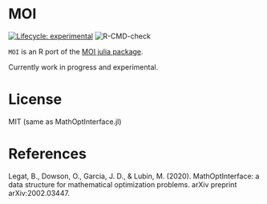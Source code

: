 
<!-- README.md is generated from README.Rmd. Please edit that file -->

# MOI

<!-- badges: start -->

[![Lifecycle:
experimental](https://img.shields.io/badge/lifecycle-experimental-orange.svg)](https://www.tidyverse.org/lifecycle/#experimental)
![R-CMD-check](https://github.com/r-opt/MOI/workflows/R-CMD-check/badge.svg)
<!-- badges: end -->

`MOI` is an R port of the [MOI julia
package](https://github.com/JuliaOpt/MathOptInterface.jl).

Currently work in progress and experimental.

# License

MIT (same as MathOptInterface.jl)

# References

Legat, B., Dowson, O., Garcia, J. D., & Lubin, M. (2020).
MathOptInterface: a data structure for mathematical optimization
problems. arXiv preprint arXiv:2002.03447.
